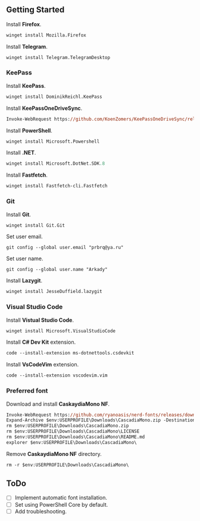 ## Getting Started

Install **Firefox**.

```ps
winget install Mozilla.Firefox
```

Install **Telegram**.

```ps
winget install Telegram.TelegramDesktop
```

### KeePass

Install **KeePass**.

```ps
winget install DominikReichl.KeePass
```

Install **KeePassOneDriveSync**.

```ps
Invoke-WebRequest https://github.com/KoenZomers/KeePassOneDriveSync/releases/download/2.1.2.2/KeeOneDriveSync.plgx -OutFile "C:\Program Files\KeePass Password Safe 2\Plugins\KeeOneDriveSync.plgx"
```

Install **PowerShell**.

```ps
winget install Microsoft.Powershell
```

Install **.NET**.

```ps
winget install Microsoft.DotNet.SDK.8
```

Install **Fastfetch**.

```ps
winget install Fastfetch-cli.Fastfetch
```

### Git

Install **Git**.

```ps
winget install Git.Git
```

Set user email.

```
git config --global user.email "prbrq@ya.ru"
```

Set user name.

```
git config --global user.name "Arkady"
```

Install **Lazygit**.

```ps
winget install JesseDuffield.lazygit
```

### Visual Studio Code

Install **Vistual Studio Code**.

```ps
winget install Microsoft.VisualStudioCode
```

Install **C# Dev Kit** extension.

```ps
code --install-extension ms-dotnettools.csdevkit
```

Install **VsCodeVim** extension.

```ps
code --install-extension vscodevim.vim
```

### Preferred font

Download and install **CaskaydiaMono NF**.

```ps
Invoke-WebRequest https://github.com/ryanoasis/nerd-fonts/releases/download/v3.2.1/CascadiaMono.zip -OutFile $env:USERPROFILE\Downloads\CascadiaMono.zip
Expand-Archive $env:USERPROFILE\Downloads\CascadiaMono.zip -DestinationPath $env:USERPROFILE\Downloads\CascadiaMono
rm $env:USERPROFILE\Downloads\CascadiaMono.zip
rm $env:USERPROFILE\Downloads\CascadiaMono\LICENSE
rm $env:USERPROFILE\Downloads\CascadiaMono\README.md
explorer $env:USERPROFILE\Downloads\CascadiaMono\
```

Remove **CaskaydiaMono NF** directory.

```ps
rm -r $env:USERPROFILE\Downloads\CascadiaMono\
```

## ToDo

- [ ] Implement automatic font installation.
- [ ] Set using PowerShell Core by default.
- [ ] Add troubleshooting.